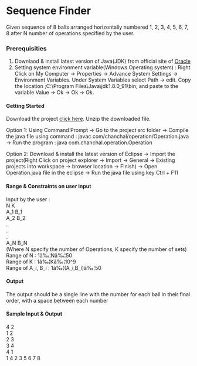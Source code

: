 # Sequence Finder
Given sequence of 8 balls arranged horizontally numbered 1, 2, 3, 4, 5, 6, 7, 8 after N number of operations specified by the user.

### Prerequisities
1. Downlaod & install latest version of Java(JDK) from official site of <a href="http://www.oracle.com/technetwork/java/javase/downloads/index-jsp-138363.html" target="_blank">Oracle </a>
2. Setting system environment variable(Windows Operating system) : Right Click on My Computer -> Properties -> Advance System Settings -> Environment Variables. Under System Variables select Path -> edit. Copy the location ;C:\Program Files\Java\jdk1.8.0_91\bin; and paste to the variable Value -> Ok -> Ok -> Ok. 

#### Getting Started
Download the project <a href="https://github.com/chanchal-357/assignment" target="_blank">click here</a>.
Unzip the downloaded file.

Option 1: Using Command Prompt
-> Go to the project src folder
-> Compile the java file using command : javac com/chanchal/operation/Operation.java
-> Run the program : java com.chanchal.operation.Operation

Option 2: Download & install the latest version of Eclipse
-> Import the project(Right Click on project explorer -> Import -> General -> Existing projects into workspace -> browser location -> Finish)
-> Open Operation.java file in the eclipse
-> Run the java file using key Ctrl + F11

#### Range & Constraints on user input
Input by the user : <br>N K <br>
                    A_1 B_1 <br>
                    A_2 B_2 <br>
                    .<br>
                    .<br>
                    .<br>
                    A_N B_N <br>
(Where N specify the number of Operations, K specify the number of sets)<br>
Range of N : 1â‰¦Nâ‰¦50 <br>
Range of K : 1â‰¦Kâ‰¦10^9<br>
Range of A_i, B_i : 1â‰¦(A_i,B_i)â‰¦50 <br>

#### Output
The output should be a single line with the number for each ball in their final order, with a space between
each number

#### Sample Input & Output
4 2<br>
1 2<br>
2 3<br>
3 4<br>
4 1<br>
1 4 2 3 5 6 7 8<br>
